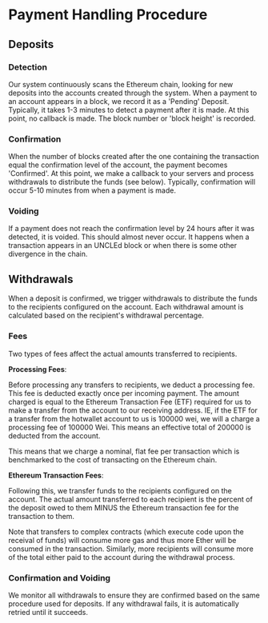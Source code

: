 # Payment Handling Procedure

## Deposits

### Detection

Our system continuously scans the Ethereum chain, looking for new deposits into the accounts created through the system. When a payment to an account appears in a block, we record it as a 'Pending' Deposit. Typically, it takes 1-3 minutes to detect a payment after it is made. At this point, no callback is made. The block number or 'block height' is recorded.

### Confirmation

When the number of blocks created after the one containing the transaction equal the confirmation level of the account, the payment becomes 'Confirmed'. At this point, we make a callback to your servers and process withdrawals to distribute the funds (see below). Typically, confirmation will occur 5-10 minutes from when a payment is made.

### Voiding

If a payment does not reach the confirmation level by 24 hours after it was detected, it is voided. This should almost never occur. It happens when a transaction appears in an UNCLEd block or when there is some other divergence in the chain.

## Withdrawals

When a deposit is confirmed, we trigger withdrawals to distribute the funds to the recipients configured on the account. Each withdrawal amount is calculated based on the recipient's withdrawal percentage. 

### Fees

Two types of fees affect the actual amounts transferred to recipients. 

**Processing Fees**:

  Before processing any transfers to recipients, we deduct a processing fee. This fee is deducted exactly once per incoming payment. The amount charged is equal to the Ethereum Transaction Fee (ETF) required for us to make a transfer from the account to our receiving address. IE, if the ETF for a transfer from the hotwallet account to us is 100000 wei, we will a charge a processing fee of 100000 Wei. This means an effective total of 200000 is deducted from the account.

  This means that we charge a nominal, flat fee per transaction which is benchmarked to the cost of transacting on the Ethereum chain.

**Ethereum Transaction Fees**:

  Following this, we transfer funds to the recipients configured on the account. The actual amount transferred to each recipient is the percent of the deposit owed to them MINUS the Ethereum transaction fee for the transaction to them. 

<aside class="notice">
  Note that transfers to complex contracts (which execute code upon the receival of funds) will consume more gas and thus more Ether will be consumed in the transaction. Similarly, more recipients will consume more of the total either paid to the account during the withdrawal process.
</aside>

### Confirmation and Voiding

We monitor all withdrawals to ensure they are confirmed based on the same procedure used for deposits. If any withdrawal fails, it is automatically retried until it succeeds. 






